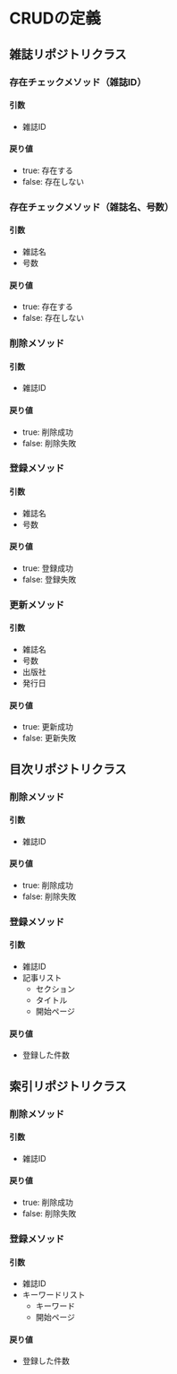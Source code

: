 # CRUDの定義

## 雑誌リポジトリクラス
### 存在チェックメソッド（雑誌ID）
#### 引数
- 雑誌ID
#### 戻り値
- true: 存在する
- false: 存在しない

### 存在チェックメソッド（雑誌名、号数）
#### 引数
- 雑誌名
- 号数
#### 戻り値
- true: 存在する
- false: 存在しない

### 削除メソッド
#### 引数
- 雑誌ID
#### 戻り値
- true: 削除成功
- false: 削除失敗

### 登録メソッド
#### 引数
- 雑誌名
- 号数
#### 戻り値
- true: 登録成功
- false: 登録失敗

### 更新メソッド
#### 引数
- 雑誌名
- 号数
- 出版社
- 発行日
#### 戻り値
- true: 更新成功
- false: 更新失敗


## 目次リポジトリクラス
### 削除メソッド
#### 引数
- 雑誌ID
#### 戻り値
- true: 削除成功
- false: 削除失敗

### 登録メソッド
#### 引数
- 雑誌ID
- 記事リスト
    - セクション
    - タイトル
    - 開始ページ
#### 戻り値
- 登録した件数

## 索引リポジトリクラス
### 削除メソッド
#### 引数
- 雑誌ID
#### 戻り値
- true: 削除成功
- false: 削除失敗

### 登録メソッド
#### 引数
- 雑誌ID
- キーワードリスト
    - キーワード
    - 開始ページ
#### 戻り値
- 登録した件数

